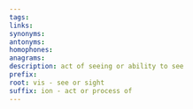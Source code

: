 ```yaml
---
tags: 
links: 
synonyms: 
antonyms: 
homophones: 
anagrams: 
description: act of seeing or ability to see
prefix: 
root: vis - see or sight
suffix: ion - act or process of
---
```

